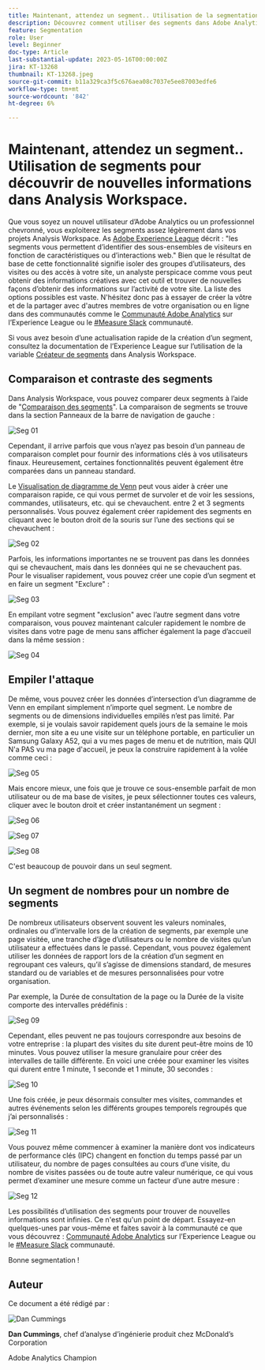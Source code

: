```yaml
---
title: Maintenant, attendez un segment.. Utilisation de la segmentation pour découvrir de nouvelles informations dans Analysis Workspace.
description: Découvrez comment utiliser des segments dans Adobe Analytics pour découvrir de nouvelles informations à partir de vos visualisations Analysis Workspace et de vos tableaux à structure libre.
feature: Segmentation
role: User
level: Beginner
doc-type: Article
last-substantial-update: 2023-05-16T00:00:00Z
jira: KT-13268
thumbnail: KT-13268.jpeg
source-git-commit: b11a329ca3f5c676aea08c7037e5ee87003edfe6
workflow-type: tm+mt
source-wordcount: '842'
ht-degree: 6%

---
```



# Maintenant, attendez un segment.. Utilisation de segments pour découvrir de nouvelles informations dans Analysis Workspace.

Que vous soyez un nouvel utilisateur d’Adobe Analytics ou un professionnel chevronné, vous exploiterez les segments assez légèrement dans vos projets Analysis Workspace. As [Adobe Experience League](https://experienceleague.adobe.com/docs/analytics/components/segmentation/seg-overview.html?lang=fr) décrit : &quot;les segments vous permettent d’identifier des sous-ensembles de visiteurs en fonction de caractéristiques ou d’interactions web.&quot; Bien que le résultat de base de cette fonctionnalité signifie isoler des groupes d’utilisateurs, des visites ou des accès à votre site, un analyste perspicace comme vous peut obtenir des informations créatives avec cet outil et trouver de nouvelles façons d’obtenir des informations sur l’activité de votre site. La liste des options possibles est vaste. N&#39;hésitez donc pas à essayer de créer la vôtre et de la partager avec d&#39;autres membres de votre organisation ou en ligne dans des communautés comme le [Communauté Adobe Analytics](https://experienceleaguecommunities.adobe.com/t5/adobe-analytics/ct-p/adobe-analytics-community?profile.language=fr) sur l’Experience League ou le [#Measure Slack](https://www.measure.chat/) communauté.

Si vous avez besoin d’une actualisation rapide de la création d’un segment, consultez la documentation de l’Experience League sur l’utilisation de la variable [Créateur de segments](https://experienceleague.adobe.com/docs/analytics/components/segmentation/segmentation-workflow/seg-build.html?lang=en) dans Analysis Workspace.

## Comparaison et contraste des segments

Dans Analysis Workspace, vous pouvez comparer deux segments à l’aide de &quot;[Comparaison des segments](https://experienceleague.adobe.com/docs/analytics/analyze/analysis-workspace/panels/segment-comparison/segment-comparison.html?lang=fr)&quot;. La comparaison de segments se trouve dans la section Panneaux de la barre de navigation de gauche :

![Seg 01](assets/seg01.png)

Cependant, il arrive parfois que vous n’ayez pas besoin d’un panneau de comparaison complet pour fournir des informations clés à vos utilisateurs finaux. Heureusement, certaines fonctionnalités peuvent également être comparées dans un panneau standard.

Le [Visualisation de diagramme de Venn](https://experienceleague.adobe.com/docs/analytics/analyze/analysis-workspace/visualizations/venn.html?lang=fr) peut vous aider à créer une comparaison rapide, ce qui vous permet de survoler et de voir les sessions, commandes, utilisateurs, etc. qui se chevauchent. entre 2 et 3 segments personnalisés. Vous pouvez également créer rapidement des segments en cliquant avec le bouton droit de la souris sur l’une des sections qui se chevauchent :

![Seg 02](assets/s02.png)

Parfois, les informations importantes ne se trouvent pas dans les données qui se chevauchent, mais dans les données qui ne se chevauchent pas. Pour le visualiser rapidement, vous pouvez créer une copie d’un segment et en faire un segment &quot;Exclure&quot; :

![Seg 03](assets/s03.png)

En empilant votre segment &quot;exclusion&quot; avec l’autre segment dans votre comparaison, vous pouvez maintenant calculer rapidement le nombre de visites dans votre page de menu sans afficher également la page d’accueil dans la même session :

![Seg 04](assets/s04.png)

## Empiler l&#39;attaque

De même, vous pouvez créer les données d’intersection d’un diagramme de Venn en empilant simplement n’importe quel segment. Le nombre de segments ou de dimensions individuelles empilés n’est pas limité. Par exemple, si je voulais savoir rapidement quels jours de la semaine le mois dernier, mon site a eu une visite sur un téléphone portable, en particulier un Samsung Galaxy A52, qui a vu mes pages de menu et de nutrition, mais QUI N&#39;a PAS vu ma page d&#39;accueil, je peux la construire rapidement à la volée comme ceci :

![Seg 05](assets/s05.png)

Mais encore mieux, une fois que je trouve ce sous-ensemble parfait de mon utilisateur ou de ma base de visites, je peux sélectionner toutes ces valeurs, cliquer avec le bouton droit et créer instantanément un segment :

![Seg 06](assets/s06.png)

![Seg 07](assets/s07.png)

![Seg 08](assets/s08.png)

C&#39;est beaucoup de pouvoir dans un seul segment.

## Un segment de nombres pour un nombre de segments

De nombreux utilisateurs observent souvent les valeurs nominales, ordinales ou d’intervalle lors de la création de segments, par exemple une page visitée, une tranche d’âge d’utilisateurs ou le nombre de visites qu’un utilisateur a effectuées dans le passé. Cependant, vous pouvez également utiliser les données de rapport lors de la création d’un segment en regroupant ces valeurs, qu’il s’agisse de dimensions standard, de mesures standard ou de variables et de mesures personnalisées pour votre organisation.

Par exemple, la Durée de consultation de la page ou la Durée de la visite comporte des intervalles prédéfinis :

![Seg 09](assets/s09.png)

Cependant, elles peuvent ne pas toujours correspondre aux besoins de votre entreprise : la plupart des visites du site durent peut-être moins de 10 minutes. Vous pouvez utiliser la mesure granulaire pour créer des intervalles de taille différente. En voici une créée pour examiner les visites qui durent entre 1 minute, 1 seconde et 1 minute, 30 secondes :

![Seg 10](assets/s10.png)

Une fois créée, je peux désormais consulter mes visites, commandes et autres événements selon les différents groupes temporels regroupés que j’ai personnalisés :

![Seg 11](assets/s11.png)

Vous pouvez même commencer à examiner la manière dont vos indicateurs de performance clés (IPC) changent en fonction du temps passé par un utilisateur, du nombre de pages consultées au cours d’une visite, du nombre de visites passées ou de toute autre valeur numérique, ce qui vous permet d’examiner une mesure comme un facteur d’une autre mesure :

![Seg 12](assets/s12.png)

Les possibilités d’utilisation des segments pour trouver de nouvelles informations sont infinies. Ce n&#39;est qu&#39;un point de départ. Essayez-en quelques-unes par vous-même et faites savoir à la communauté ce que vous découvrez : [Communauté Adobe Analytics](https://experienceleaguecommunities.adobe.com/t5/adobe-analytics/ct-p/adobe-analytics-community?profile.language=fr) sur l’Experience League ou le [#Measure Slack](https://www.measure.chat/) communauté.

Bonne segmentation !

## Auteur

Ce document a été rédigé par :

![Dan Cummings](assets/seg13.png)

**Dan Cummings**, chef d’analyse d’ingénierie produit chez McDonald’s Corporation

Adobe Analytics Champion

